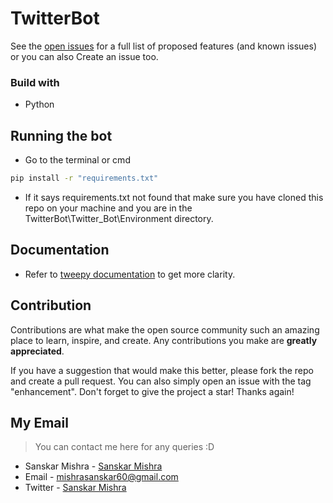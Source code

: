 # TwitterBot

See the [open issues](https://github.com/whythoSanskar/TwitterBot/issues) for a full list of proposed features (and known issues) or you can also Create an issue too.

### Build with
* Python

## Running the bot
- Go to the terminal or cmd
```bash 
pip install -r "requirements.txt"
```
- If it says requirements.txt not found that make sure you have cloned this repo on your machine and you are in the TwitterBot\Twitter_Bot\Environment directory.

## Documentation
* Refer to [tweepy documentation](https://docs.tweepy.org/en/stable/) to get more clarity.


## Contribution
Contributions are what make the open source community such an amazing place to learn, inspire, and create. Any contributions you make are **greatly appreciated**.

If you have a suggestion that would make this better, please fork the repo and create a pull request. You can also simply open an issue with the tag "enhancement".
Don't forget to give the project a star! Thanks again!

## My Email
> You can contact me here for any queries :D
 - Sanskar Mishra - [Sanskar Mishra](https://www.linkedin.com/in/sanskar-mishra0/) 
 - Email - mishrasanskar60@gmail.com
 - Twitter - [Sanskar Mishra](https://twitter.com/whythoSanskar)
